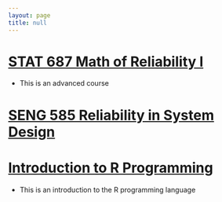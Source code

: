 ```yaml
---
layout: page
title: null
---
```


# [STAT 687 Math of Reliability I](http://auburngrads.github.io/STAT-687)

- This is an advanced course

# [SENG 585 Reliability in System Design](http://auburngrads.github.io/SENG-585)

# [Introduction to R Programming](http://auburngrads.github.io/R-Intro)

- This is an introduction to the R programming language
